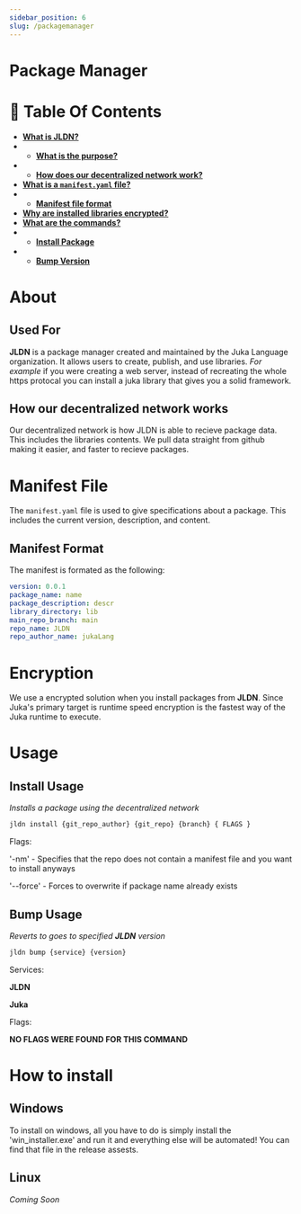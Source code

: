 ```yaml
---
sidebar_position: 6
slug: /packagemanager
---
```


# Package Manager

<h1>📖 Table Of Contents</h1>

- [**What is JLDN?**](#about)
- - [**What is the purpose?**](#used-for)
- - [**How does our decentralized  network work?**](#how-our-decentralized-network-works)
- [**What is a `manifest.yaml` file?**](#manifest-file)
- - [**Manifest file format**](#manifest-format)
- [**Why are installed libraries encrypted?**](#encryption)
- [**What are the commands?**](#usage)
- - [**Install Package**](#install-usage)
- - [**Bump Version**](#bump-usage)
# About

## Used For
**JLDN** is a package manager created and maintained by the Juka Language organization. It allows users to create, publish, and use libraries. *For example* if you were creating a web server, instead of recreating the whole https protocal you can install a juka library that gives you a solid framework.

## How our decentralized  network works
Our decentralized network is how JLDN is able to recieve package data. This includes the libraries contents. We pull data straight from github making it easier, and faster to recieve packages.

# Manifest File
The `manifest.yaml` file is used to give specifications about a package. This includes the current version, description, and content.

## Manifest Format
The manifest is formated as the following:
```yaml
version: 0.0.1
package_name: name
package_description: descr
library_directory: lib
main_repo_branch: main
repo_name: JLDN
repo_author_name: jukaLang
```

# Encryption
We use a encrypted solution when you install packages from **JLDN**. Since Juka's primary target is runtime speed encryption is the fastest way of the Juka runtime to execute.

# Usage
## Install Usage
*Installs a package using the decentralized network*
```bash
jldn install {git_repo_author} {git_repo} {branch} { FLAGS }
```

Flags:

'-nm' - Specifies that the repo does not contain a manifest file and you want to install anyways

'--force' - Forces to overwrite if package name already exists

## Bump Usage
*Reverts to goes to specified **JLDN** version*
```bash
jldn bump {service} {version}
```

Services:

**JLDN**

**Juka**

Flags:

**NO FLAGS WERE FOUND FOR THIS COMMAND**

# How to install
## Windows
To install on windows, all you have to do is simply install the 'win_installer.exe' and run it and everything else will be automated! You can find that file in the release assests.

## Linux
*Coming Soon*
